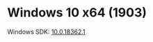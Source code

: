 # Windows 10 x64 (1903)
Windows SDK: [10.0.18362.1](https://go.microsoft.com/fwlink/?linkid=2083338)

